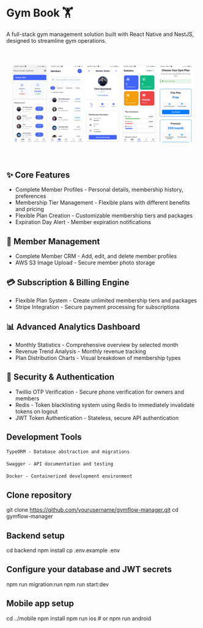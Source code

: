 # Gym Book 🏋️

A full-stack gym management solution built with React Native and NestJS, designed to streamline gym operations.

![alt](assets/images/banner.png)

## ✨ Core Features

- Complete Member Profiles - Personal details, membership history, preferences
- Membership Tier Management - Flexible plans with different benefits and pricing
- Flexible Plan Creation - Customizable membership tiers and packages
- Expiration Day Alert - Member expiration notifications

## 👥 Member Management

- Complete Member CRM - Add, edit, and delete member profiles
- AWS S3 Image Upload - Secure member photo storage

## 💳 Subscription & Billing Engine

- Flexible Plan System - Create unlimited membership tiers and packages
- Stripe Integration - Secure payment processing for subscriptions

## 📊 Advanced Analytics Dashboard

- Monthly Statistics - Comprehensive overview by selected month
- Revenue Trend Analysis - Monthly revenue tracking
- Plan Distribution Charts - Visual breakdown of membership types

## 🔐 Security & Authentication

- Twillio OTP Verification - Secure phone verification for owners and members
- Redis - Token blacklisting system using Redis to immediately invalidate tokens on logout
- JWT Token Authentication - Stateless, secure API authentication

## Development Tools

    TypeORM - Database abstraction and migrations

    Swagger - API documentation and testing

    Docker - Containerized development environment

## Clone repository

git clone https://github.com/yourusername/gymflow-manager.git
cd gymflow-manager

## Backend setup

cd backend
npm install
cp .env.example .env

## Configure your database and JWT secrets

npm run migration:run
npm run start:dev

## Mobile app setup

cd ../mobile
npm install
npm run ios # or npm run android
